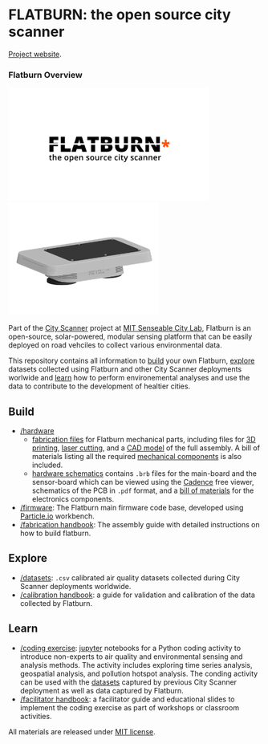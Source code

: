 # FLATBURN: the open source city scanner

[Project website](https://senseable.mit.edu/flatburn).

### Flatburn Overview
<img src="https://github.com/MIT-Senseable-City-Lab/OSCS/blob/main/flatburn-images/cover.jpeg" width="400px"><img src="https://github.com/MIT-Senseable-City-Lab/OSCS/blob/main/flatburn-images/Flatburn-design.png" width="300px">

Part of the [City Scanner](https://senseable.mit.edu/cityscanner/) project at [MIT Senseable City Lab](https://senseable.mit.edu), Flatburn is an open-source, solar-powered, modular sensing platform that can be easily deployed on road vehciles to collect various environmental data. 

This repository contains all information to [build](build) your own Flatburn, [explore](explore) datasets collected using Flatburn and other City Scanner deployments worlwide and [learn](learn) how to perform environemental analyses and use the data to contribute to the development of healtier cities.

## Build
 - [/hardware](Build/Hardware)  
    - [fabrication files](Build/Hardware/Hardware%20enclosure) for Flatburn mechanical parts, including files for [3D printing](Build/Hardware/Hardware%20enclosure/To%20Print), [laser cutting](Build/Hardware/Hardware%20enclosure/To%20lasercut), and a [CAD model](Build/Hardware/Hardware%20enclosure/Flatburn_assembly.step) of the full assembly. A bill of materials listing all the required [mechanical components](https://docs.google.com/spreadsheets/d/1oa0ZC6CXszNmvcmob7ju2rJUDLLGSCP4pCBNqtu63Sk/edit?usp=sharing) is also included.
    - [hardware schematics](Build/Hardware/Hardware%20schematics) contains `.brb` files for the main-board and the sensor-board which can be viewed using the [Cadence](https://www.cadence.com/en_US/home/tools/pcb-design-and-analysis/allegro-downloads-start.html) free viewer, schematics of the PCB in `.pdf` format, and a [bill of materials](https://docs.google.com/spreadsheets/d/1-fR-0hTxHKbjaRf8DbH62WgUFVeNE4eUEsaAd-YdDYg/edit?usp=sharing) for the electronics components.
 - [/firmware](Build/Firmware): The Flatburn main firmware code base, developed using [Particle.io](https://www.particle.io/workbench/) workbench.
 - [/fabrication handbook](Build/Handbook): The assembly guide with detailed instructions on how to build flatburn.

## Explore
- [/datasets](Explore/Datasets): `.csv` calibrated air quality datasets collected during City Scanner deployments worldwide. 
- [/calibration handbook](Explore/Calibration%20Handbook): a guide for validation and calibration of the data collected by Flatburn.

## Learn
- [/coding exercise](Learn/Coding%20Exercise): [jupyter](https://jupyter.org/) notebooks for a Python coding activity to introduce non-experts to air quality and environmental sensing and analysis methods. The activity includes exploring time series analysis, geospatial analysis, and pollution hotspot analysis. The conding activity can be used with the [datasets](Explore/Datasets) captured by previous City Scanner deployment as well as data captured by Flatburn.
- [/facilitator handbook](Learn/Facilitator%20Handbook): a facilitator guide and educational slides to implement the coding exercise as part of workshops or classroom activities.

All materials are released under [MIT license](LICENSE).